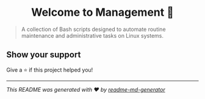 <h1 align="center">Welcome to Management 👋</h1>
<p>
</p>

> A collection of Bash scripts designed to automate routine maintenance and administrative tasks on Linux systems.

## Show your support

Give a ⭐️ if this project helped you!

***
_This README was generated with ❤️ by [readme-md-generator](https://github.com/kefranabg/readme-md-generator)_